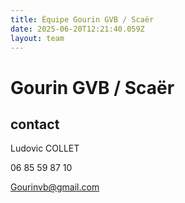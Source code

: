 ```yaml
---
title: Équipe Gourin GVB / Scaër
date: 2025-06-20T12:21:40.059Z
layout: team
---
```


# Gourin GVB / Scaër



## contact 

Ludovic COLLET

06 85 59 87 10

Gourinvb@gmail.com

